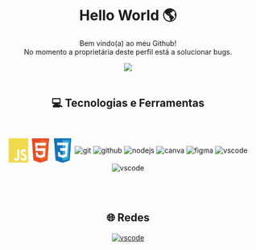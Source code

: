 <h1 align="center" >Hello World 🌎 </h1>
<div align="center">
<p>Bem vindo(a) ao meu Github! <br>No momento a proprietária deste perfil está a solucionar bugs.  </p>

<img height="400px" src='https://meneguite.com/2017/10/01/golang-desbravando-uma-linguagem-de-programacao-parte-1/001.gif' >



</div>
<br>
<h2 align="center" > 💻 Tecnologias e Ferramentas </h2>
<div style="display:center"><br>
<p align="center">
  <img align="center" alt="Ana-Js" height="50" width="40" src="https://raw.githubusercontent.com/devicons/devicon/master/icons/javascript/javascript-plain.svg"/>
  <img align="center" alt="Ana-HTML" height="50" width="40" src="https://raw.githubusercontent.com/devicons/devicon/master/icons/html5/html5-original.svg"/>
  <img align="center" alt="Ana-CSS" height="50" width="40" src="https://raw.githubusercontent.com/devicons/devicon/master/icons/css3/css3-original.svg"/>
  <img align="center" alt ="git" height="50" width="40" src="https://cdn.jsdelivr.net/gh/devicons/devicon/icons/git/git-original.svg"/>
  <img align="center" alt ="github" height="50" width="40" src="https://cdn.jsdelivr.net/gh/devicons/devicon/icons/github/github-original.svg"/>
  <img align="center" alt ="nodejs" height="50" width="40"  src="https://cdn.jsdelivr.net/gh/devicons/devicon/icons/nodejs/nodejs-original.svg" />     
  <img align="center" alt ="canva" height="50" width="40"  src="https://cdn.jsdelivr.net/gh/devicons/devicon/icons/canva/canva-original.svg"/>
  <img align="center" alt ="figma" height="50" width="40"  src="https://cdn.jsdelivr.net/gh/devicons/devicon/icons/figma/figma-original.svg" />
  <img align="center" alt ="vscode" height="50" width="40" src="https://cdn.jsdelivr.net/gh/devicons/devicon/icons/vscode/vscode-original.svg" />   
  <img align="center" alt ="vscode" height="50" width="40"  src="https://cdn.jsdelivr.net/gh/devicons/devicon/icons/react/react-original.svg" />         
</p>
</div>
<br><br>

<h2 align="center"> 	🌐 Redes</h2>
 <div> 
 <p align ="center">
  <a href="https://www.linkedin.com/in/ana-clara-freitas-454513230" target="_blank">
 <img align="center" alt ="vscode" height="30" width="40" src="https://cdn.jsdelivr.net/gh/devicons/devicon/icons/linkedin/linkedin-original.svg" /></a></p>
 </div>
 
 

